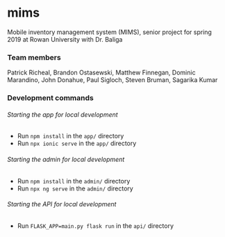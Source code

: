 # mims
Mobile inventory management system (MIMS), senior project for spring 2019 at Rowan University with Dr. Baliga

### Team members
Patrick Richeal, Brandon Ostasewski, Matthew Finnegan, Dominic Marandino, John Donahue, Paul Sigloch, Steven Bruman, Sagarika Kumar

### Development commands

###### Starting the app for local development
* Run `npm install` in the `app/` directory
* Run `npx ionic serve` in the `app/` directory

###### Starting the admin for local development
* Run `npm install` in the `admin/` directory
* Run `npx ng serve` in the `admin/` directory

###### Starting the API for local development
* Run `FLASK_APP=main.py flask run` in the `api/` directory
